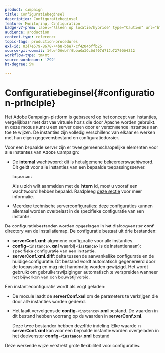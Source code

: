 ```yaml
---
product: campaign
title: Configuratiebeginsel
description: Configuratiebeginsel
feature: Monitoring, Configuration
badge-v7-prem: label="Alleen op locatie/hybride" type="Caution" url="https://experienceleague.adobe.com/docs/campaign-classic/using/installing-campaign-classic/architecture-and-hosting-models/hosting-models-lp/hosting-models.html?lang=nl" tooltip="Alleen van toepassing op on-premise en hybride implementaties"
audience: production
content-type: reference
topic-tags: production-procedures
exl-id: 03d7e579-8678-44b8-bbe7-cf4204bffb25
source-git-commit: 14ba450ebff9bba6a36c0df07d715b7279604222
workflow-type: tm+mt
source-wordcount: '292'
ht-degree: 5%

---
```


# Configuratiebeginsel{#configuration-principle}



Het Adobe Campaign-platform is gebaseerd op het concept van instanties, vergelijkbaar met dat van virtuele hosts die door Apache worden gebruikt. In deze modus kunt u een server delen door er verschillende instanties aan toe te wijzen. De instanties zijn volledig verschillend van elkaar en werken met hun eigen gegevensbestand en configuratiedossier.

Voor een bepaalde server zijn er twee gemeenschappelijke elementen voor alle instanties van Adobe Campaign:

* De **internal** wachtwoord: dit is het algemene beheerderswachtwoord. Dit geldt voor alle instanties van een bepaalde toepassingsserver.

  >[!IMPORTANT]
  >
  >Als u zich wilt aanmelden met de **Intern** id, moet u vooraf een wachtwoord hebben bepaald. Raadpleeg [deze sectie](../../installation/using/configuring-campaign-server.md#internal-identifier) voor meer informatie.

* Meerdere technische serverconfiguraties: deze configuraties kunnen allemaal worden overbelast in de specifieke configuratie van een instantie.

De configuratiebestanden worden opgeslagen in het dialoogvenster **conf** directory van de installatiemap. De configuratie bestaat uit drie bestanden:

* **serverConf.xml**: algemene configuratie voor alle instanties.
* **config-**`<instance>`**.xml** waarbij **`<instance>`** is de instantienaam): specifieke configuratie van een instantie.
* **serverConf.xml.diff**: delta tussen de aanvankelijke configuratie en de huidige configuratie. Dit bestand wordt automatisch gegenereerd door de toepassing en mag niet handmatig worden gewijzigd. Het wordt gebruikt om gebruikerswijzigingen automatisch te verspreiden wanneer het bijwerken van een bouwstijlversie.

Een instantieconfiguratie wordt als volgt geladen:

* De module laadt de **serverConf.xml** om de parameters te verkrijgen die door alle instanties worden gedeeld.
* Het laadt vervolgens de **config-**`<instance>`**.xml** bestand. De waarden in dit bestand hebben voorrang op de waarden in **serverConf.xml**.

  Deze twee bestanden hebben dezelfde indeling. Elke waarde in **serverConf.xml** kan voor een bepaalde instantie worden overgeladen in het deelvenster **config-`<instance>`.xml** bestand.

Deze werkende wijze verstrekt grote flexibiliteit voor configuraties.
